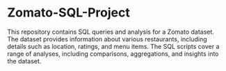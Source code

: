 # Zomato-SQL-Project
This repository contains SQL queries and analysis for a Zomato dataset. The dataset provides information about various restaurants, including details such as location, ratings, and menu items. The SQL scripts cover a range of analyses, including comparisons, aggregations, and insights into the dataset.
